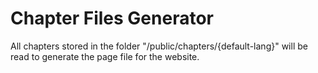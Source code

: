 # Chapter Files Generator
All chapters stored in the folder "/public/chapters/{default-lang}" will be read to generate the page file for the website.